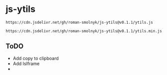 # js-ytils

```
https://cdn.jsdelivr.net/gh/roman-smolnyk/js-ytils@v0.1.1/ytils.js
```
```
https://cdn.jsdelivr.net/gh/roman-smolnyk/js-ytils@v0.1.1/ytils.min.js
```


## ToDO

- Add copy to clipboard
- Add IsIframe
- 